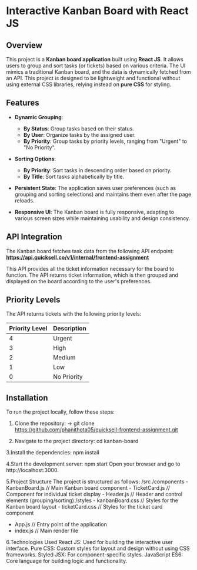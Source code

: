 # Interactive Kanban Board with React JS

## Overview

This project is a **Kanban board application** built using **React JS**. It allows users to group and sort tasks (or tickets) based on various criteria. The UI mimics a traditional Kanban board, and the data is dynamically fetched from an API. This project is designed to be lightweight and functional without using external CSS libraries, relying instead on **pure CSS** for styling.

## Features

- **Dynamic Grouping**:
  - **By Status**: Group tasks based on their status.
  - **By User**: Organize tasks by the assigned user.
  - **By Priority**: Group tasks by priority levels, ranging from "Urgent" to "No Priority".

- **Sorting Options**:
  - **By Priority**: Sort tasks in descending order based on priority.
  - **By Title**: Sort tasks alphabetically by title.

- **Persistent State**: The application saves user preferences (such as grouping and sorting selections) and maintains them even after the page reloads.

- **Responsive UI**: The Kanban board is fully responsive, adapting to various screen sizes while maintaining usability and design consistency.

## API Integration

The Kanban board fetches task data from the following API endpoint:
**https://api.quicksell.co/v1/internal/frontend-assignment**

This API provides all the ticket information necessary for the board to function.
The API returns ticket information, which is then grouped and displayed on the board according to the user's preferences.

## Priority Levels

The API returns tickets with the following priority levels:

| Priority Level | Description   |
|----------------|---------------|
| 4              | Urgent        |
| 3              | High          |
| 2              | Medium        |
| 1              | Low           |
| 0              | No Priority   |

## Installation

To run the project locally, follow these steps:

1. Clone the repository:
   -> git clone https://github.com/phanithota05/quicksell-frontend-assignment.git

2. Navigate to the project directory:
  cd kanban-board

3.Install the dependencies:
  npm install

4.Start the development server:
  npm start
  Open your browser and go to http://localhost:3000.

5.Project Structure
The project is structured as follows:
/src
  /components
    - KanbanBoard.js      // Main Kanban board component
    - TicketCard.js       // Component for individual ticket display
    - Header.js           // Header and control elements (grouping/sorting)
  /styles
    - kanbanBoard.css     // Styles for the Kanban board layout
    - ticketCard.css      // Styles for the ticket card component
  - App.js                // Entry point of the application
  - index.js              // Main render file

6.Technologies Used
React JS: Used for building the interactive user interface.
Pure CSS: Custom styles for layout and design without using CSS frameworks.
Styled JSX: For component-specific styles.
JavaScript ES6: Core language for building logic and functionality.

